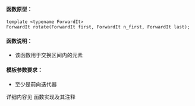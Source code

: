 
#### 函数原型：
```
template <typename ForwardIt>
ForwardIt rotate(ForwardIt first, ForwardIt n_first, ForwardIt last);
```

#### 函数说明：
* 该函数用于交换区间内的元素

#### 模板参数要求：
* 至少是前向迭代器

详细内容见 函数实现及其注释

